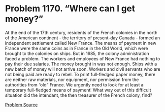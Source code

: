 # Problem 1170. “Where can I get money?”

At the end of the 17th century, residents of the French colonies in the north of the American continent - the territory of present-day Canada - formed an independent settlement called New France. The means of payment in new France were the same coins as in France in the Old World, which were brought to the colonies on ships. But in 1685, the colony administration faced a problem. The workers and employees of New France had nothing to pay their due salaries. The money brought in was not enough. Ships with a new batch of money will not arrive soon. Workers and civil servants who are not being paid are ready to rebel. To print full-fledged paper money, there are neither raw materials, nor equipment, nor permission from the authorities from “old” France. We urgently need to look for at least a temporary full-fledged means of payment! What way out of this difficult situation did the intendant, the then treasurer of the French colony, find?

[Problem Source](https://www.trizland.ru/tasks/5621/)